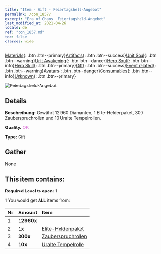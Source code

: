 ```yaml
---
title: "Item - Gift - Feiertagsheld-Angebot"
permalink: /con_1857/
excerpt: "Era of Chaos  Feiertagsheld-Angebot"
last_modified_at: 2021-04-26
locale: de
ref: "con_1857.md"
toc: false
classes: wide
---
```

 [Materials](/ItemsDE/){: .btn .btn--primary}[Artifacts](/ItemsDE/Artifacts/){: .btn .btn--success}[Unit Soul](/ItemsDE/UnitSoul/){: .btn .btn--warning}[Unit Awakening](/ItemsDE/UnitAwakening/){: .btn .btn--danger}[Hero Soul](/ItemsDE/HeroSoul/){: .btn .btn--info}[Hero Skill](/ItemsDE/HeroSkill/){: .btn .btn--primary}[Gift](/ItemsDE/Gift/){: .btn .btn--success}[Event related](/ItemsDE/Events/){: .btn .btn--warning}[Avatars](/ItemsDE/Avatars/){: .btn .btn--danger}[Consumables](/ItemsDE/Consumables/){: .btn .btn--info}[Unknown](/ItemsDE/Unknown/){: .btn .btn--primary}

 ![Feiertagsheld-Angebot](/images/t/i_907323.png)

## Details
 **Beschreibung:** Gewährt 12.960 Diamanten, 1 Elite-Heldenpaket, 300 Zauberspruchrollen und 10 Uralte Tempelrollen.

 **Quality:** <span style="color: #DA70D6">OK</span>

 **Type:** Gift

## Gather

  None

## This item contains:

 **Required Level to open:** 1

 1 You would get **ALL** items  from:

  | Nr | Amount |     Item    |
  |:---|:-------|:------------|
  | 1 |  **12960x** | <i class="fas fa-gem"/> |  | 
  | 2 |  **1x** | [Elite-Heldenpaket](/ItemsDE/con_1811/) |  | 
  | 3 |  **300x** | [Zauberspruchrollen](/ItemsDE/con_694/) |  | 
  | 4 |  **10x** | [Uralte Tempelrolle](/ItemsDE/con_697/) |  | 
